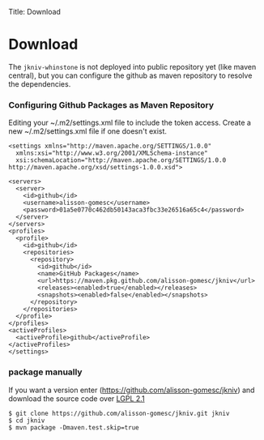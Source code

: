 Title: Download

# Download

The `jkniv-whinstone` is not deployed into public repository yet (like maven central), but you can configure the github as maven repository to resolve the dependencies.


### Configuring Github Packages as Maven Repository

Editing your ~/.m2/settings.xml file to include the token access. Create a new ~/.m2/settings.xml file if one doesn't exist.

    <settings xmlns="http://maven.apache.org/SETTINGS/1.0.0"
      xmlns:xsi="http://www.w3.org/2001/XMLSchema-instance"
      xsi:schemaLocation="http://maven.apache.org/SETTINGS/1.0.0 http://maven.apache.org/xsd/settings-1.0.0.xsd">

    <servers>
      <server>
        <id>github</id>
        <username>alisson-gomesc</username>
        <password>01a5e0770c462db50143aca3fbc33e26516a65c4</password>
      </server>
    </servers>
    <profiles>
      <profile>
        <id>github</id>
        <repositories>
          <repository>
            <id>github</id>
            <name>GitHub Packages</name>
            <url>https://maven.pkg.github.com/alisson-gomesc/jkniv</url>
            <releases><enabled>true</enabled></releases>
            <snapshots><enabled>false</enabled></snapshots>
          </repository>
        </repositories>
      </profile>
    </profiles>
    <activeProfiles>
      <activeProfile>github</activeProfile>
    </activeProfiles>
    </settings>  
  
### package manually 

If you want a version enter (https://github.com/alisson-gomesc/jkniv) and download the source code over [LGPL 2.1]
 
    $ git clone https://github.com/alisson-gomesc/jkniv.git jkniv
    $ cd jkniv 
    $ mvn package -Dmaven.test.skip=true
    
    
[LGPL 2.1]: https://www.gnu.org/licenses/old-licenses/lgpl-2.1.en.html